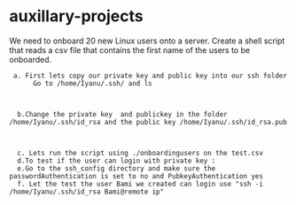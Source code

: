 # auxillary-projects
We need to onboard 20 new Linux users onto a server. Create a shell script that reads a csv file that contains the first name of the users to be onboarded.


     a. First lets copy our private key and public key into our ssh folder
          Go to /home/Iyanu/.ssh/ and ls
          
          
          
      b.Change the private key  and publickey in the folder /home/Iyanu/.ssh/id_rsa and the public key /home/Iyanu/.ssh/id_rsa.pub
      
      
      
      c. Lets run the script using ./onboardingusers on the test.csv
      d.To test if the user can login with private key :
      e.Go to the ssh_config directory and make sure the passwordAuthentication is set to no and PubkeyAuthentication yes
      f. Let the test the user Bami we created can login use "ssh -i /home/Iyanu/.ssh/id_rsa Bami@remote ip"
      



    
